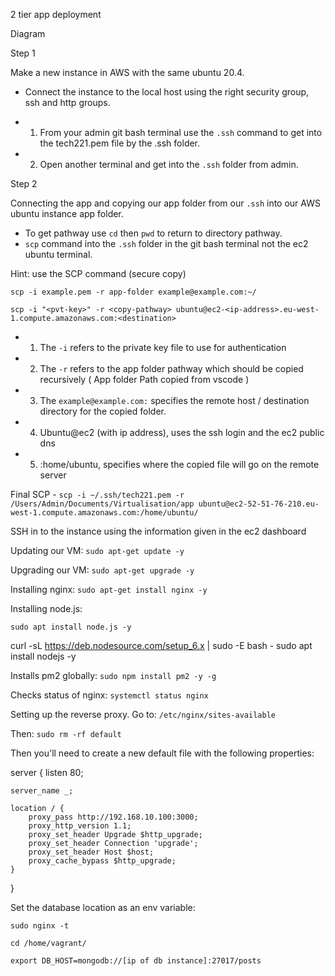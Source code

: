 2 tier app deployment 

Diagram 

Step 1

Make a new instance in AWS with the same ubuntu 20.4.

- Connect the instance to the local host using the right security group, ssh and http groups. 

- 1. From your admin git bash terminal use the `.ssh` command to get into the tech221.pem file by the .ssh folder.

- 2. Open another terminal and get into the `.ssh` folder from admin.

Step 2

Connecting the app and copying our app folder from our `.ssh` into our AWS ubuntu instance app folder.
- To get pathway use `cd` then `pwd` to return to directory pathway.
- `scp` command into the `.ssh` folder in the git bash terminal not the ec2 ubuntu terminal.

Hint: use the SCP command (secure copy)

`scp -i example.pem -r app-folder example@example.com:~/`

`scp -i "<pvt-key>" -r <copy-pathway> ubuntu@ec2-<ip-address>.eu-west-1.compute.amazonaws.com:<destination>`

- 1. The `-i` refers to the private key file to use for authentication
- 2. The `-r` refers to the app folder pathway which should be copied recursively ( App folder Path copied from vscode )
- 3. The `example@example.com:` specifies the remote host / destination directory for the copied folder.
- 4. Ubuntu@ec2 (with ip address), uses the ssh login and the ec2 public dns
- 5. :home/ubuntu, specifies where the copied file will go on the remote server

Final SCP - `scp -i ~/.ssh/tech221.pem -r /Users/Admin/Documents/Virtualisation/app ubuntu@ec2-52-51-76-210.eu-west-1.compute.amazonaws.com:/home/ubuntu/`

SSH in to the instance using the information given in the ec2 dashboard

Updating our VM: `sudo apt-get update -y`

Upgrading our VM: `sudo apt-get upgrade -y`

Installing nginx: `sudo apt-get install nginx -y`

Installing node.js:

`sudo apt install node.js -y`

curl -sL https://deb.nodesource.com/setup_6.x | sudo -E bash -
sudo apt install nodejs -y

Installs pm2 globally: `sudo npm install pm2 -y -g`

Checks status of nginx: `systemctl status nginx`

Setting up the reverse proxy. Go to: `/etc/nginx/sites-available`

Then: `sudo rm -rf default`

Then you'll need to create a new default file with the following properties:

server {
    listen 80;

    server_name _;

    location / {
        proxy_pass http://192.168.10.100:3000;
        proxy_http_version 1.1;
        proxy_set_header Upgrade $http_upgrade;
        proxy_set_header Connection 'upgrade';
        proxy_set_header Host $host;
        proxy_cache_bypass $http_upgrade;
    }
}

Set the database location as an env variable:

`sudo nginx -t`

`cd /home/vagrant/`

`export DB_HOST=mongodb://[ip of db instance]:27017/posts`
